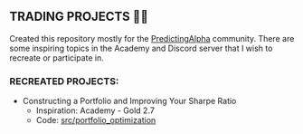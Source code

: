 ## TRADING PROJECTS 👩‍🚀

Created this repository mostly for the [PredictingAlpha](https://predictingalpha.com/) community. There are some inspiring topics in the Academy and Discord server that I wish to recreate or participate in.

  ### RECREATED PROJECTS:
- Constructing a Portfolio and Improving Your Sharpe Ratio
  - Inspiration: Academy - Gold 2.7
  - Code: [src/portfolio_optimization](src/portfolio_optimization)
